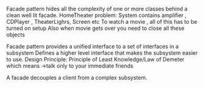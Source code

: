 Facade pattern hides all the complexity of one or more classes behind a clean well lit facade.
HomeTheater problem:
System contains amplifier , CDPlayer , TheaterLighrs, Screen etc
To watch a movie , all of this has to be turned on setup
Also when movie gets over you need to close all these objects

Facade pattern provides a unified interface to a set of interfaces in a subsystem
Defines a higher level interface that makes the subsystem easier to use.
Design Principle: Principle of Least Knowledge/Law of Demeter
which means ->talk only to your immediate friends

A facade decouples a client from a complex subsystem.